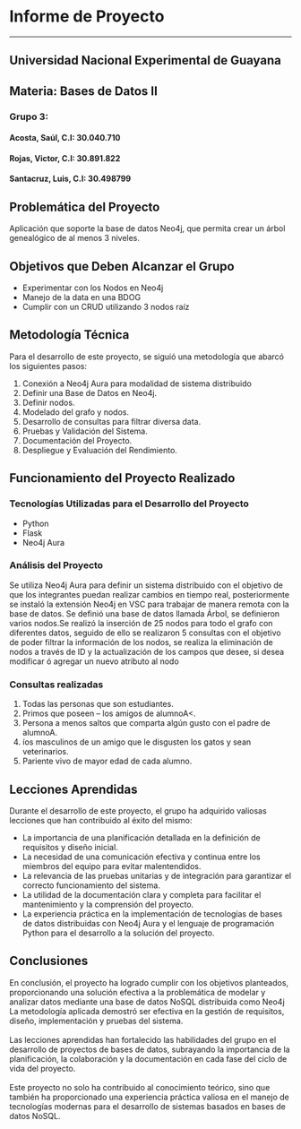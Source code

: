 <h1>Informe de Proyecto</h1>
  <hr>
  <div class="center">
    <h2>Universidad Nacional Experimental de Guayana</h2>
    <h2>Materia: Bases de Datos II</h2>
    <h3>Grupo 3:</h3>
    <h4>Acosta, Saúl, C.I: 30.040.710</h4>
    <h4>Rojas, Victor, C.I: 30.891.822</h4>
    <h4>Santacruz, Luis, C.I: 30.498799</h4>
  </div>


  <h2>Problemática del Proyecto</h2>
      <p>Aplicación que soporte la base de datos Neo4j, que permita crear un árbol genealógico de al menos 3 niveles.</p>


  <h2 class="decoracion">Objetivos que Deben Alcanzar el Grupo</h2>
      <div class="list">
        <ul>
          <li>
            Experimentar con los Nodos en Neo4j
          </li>
          <li>
            Manejo de la data en una BDOG
          </li>
          <li>
            Cumplir con un CRUD utilizando 3 nodos raíz
          </li>
        </ul>
      </div>

 <h2 class="decoracion">Metodología Técnica</h2>
      <p>
        Para el desarrollo de este proyecto, se siguió una metodología que abarcó los siguientes pasos:
      </p>
      <div class="list">
        <ol>
          <li>Conexión a Neo4j Aura para modalidad de sistema distribuido</li>
          <li>Definir una Base de Datos en Neo4j.</li>
          <li>Definir nodos.</li>
          <li>Modelado del grafo y nodos.</li>
          <li>Desarrollo de consultas para filtrar diversa data.</li>
          <li>Pruebas y Validación del Sistema.</li>
          <li>Documentación del Proyecto.</li>
          <li>Despliegue y Evaluación del Rendimiento.</li>
        </ol>
      </div>

 <h2 class="decoracion">Funcionamiento del Proyecto Realizado</h2>
      <h3 class="sec">Tecnologías Utilizadas para el Desarrollo del Proyecto</h3>
      <div class="list">
        <ul>
          <li>Python</li>
          <li>Flask</li>
          <li>Neo4j Aura</li>
        </ul>
  
  <h3 class="sec">Análisis del Proyecto</h3>
      <p>Se utiliza Neo4j Aura para definir un sistema distribuido con el objetivo de que los integrantes puedan realizar cambios en tiempo real, posteriormente se instaló la extensión Neo4j en VSC para trabajar de manera remota con la base de datos. Se definió una base de datos llamada Árbol, se definieron varios nodos.Se realizó la inserción de 25 nodos para todo el grafo con diferentes datos, seguido de ello se realizaron 5 consultas con el objetivo de poder filtrar la información de los nodos, se realiza la eliminación de nodos a través de ID y la actualización de los campos que desee, si desea modificar ó agregar un nuevo atributo al nodo<br>
      </p>

   <h3>Consultas realizadas</h3>

   <ol>
    <li>Todas las personas que son estudiantes.</li>
    <li>Primos que poseen – los amigos de alumnoA<.</li>
    <li>Persona a menos saltos que comparta algún gusto con el padre de alumnoA.</li>
    <li>íos masculinos de un amigo que le disgusten los gatos y sean veterinarios.</li>
    <li>Pariente vivo de mayor edad de cada alumno.</li>
   </ol>


  <h2 class="decoracion">Lecciones Aprendidas</h2>
      <p>
        Durante el desarrollo de este proyecto, el grupo ha adquirido valiosas lecciones que han contribuido al éxito del mismo:
      </p>

 <ul>
        <li>La importancia de una planificación detallada en la definición de requisitos y diseño inicial.</li>
          <li>La necesidad de una comunicación efectiva y continua entre los miembros del equipo para evitar malentendidos.</li>
          <li>La relevancia de las pruebas unitarias y de integración para garantizar el correcto funcionamiento del sistema.</li>
          <li>La utilidad de la documentación clara y completa para facilitar el mantenimiento y la comprensión del proyecto.</li>
          <li>La experiencia práctica en la implementación de tecnologías de bases de datos distribuidas con Neo4j Aura y el lenguaje de programación Python para el desarrollo a la solución del proyecto.</li>
        </ul>

   <h2 class="decoracion">Conclusiones</h2>
      <p>
        En conclusión, el proyecto ha logrado cumplir con los objetivos planteados, proporcionando una solución efectiva a la
        problemática de modelar y analizar datos mediante una base de datos NoSQL distribuida como Neo4j La metodología aplicada
        demostró ser efectiva en la gestión de requisitos, diseño, implementación y pruebas del sistema.
        <br><br>
        Las lecciones aprendidas han fortalecido las habilidades del grupo en el desarrollo de proyectos de bases de datos,
        subrayando la importancia de la planificación, la colaboración y la documentación en cada fase del ciclo de vida del
        proyecto.
        <br><br>
        Este proyecto no solo ha contribuido al conocimiento teórico, sino que también ha proporcionado una experiencia práctica
        valiosa en el manejo de tecnologías modernas para el desarrollo de sistemas basados en bases de datos NoSQL.
      </p>

